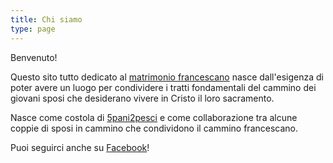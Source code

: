 ```yaml
---
title: Chi siamo
type: page
---
```


Benvenuto!

Questo sito tutto dedicato al [matrimonio francescano](/il-matrimonio-francescano) nasce dall'esigenza di poter avere un luogo per condividere i tratti fondamentali del cammino dei giovani sposi che desiderano vivere in Cristo il loro sacramento.

Nasce come costola di [5pani2pesci](http://5p2p.it) e come collaborazione tra alcune coppie di sposi in cammino che condividono il cammino francescano.

Puoi seguirci anche su [Facebook](https://facebook.com/matrimoniofrancescano)!
